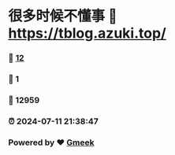 # 很多时候不懂事 :link: https://tblog.azuki.top/ 
### :page_facing_up: [12](https://tblog.azuki.top//tag.html) 
### :speech_balloon: 1 
### :hibiscus: 12959 
### :alarm_clock: 2024-07-11 21:38:47 
### Powered by :heart: [Gmeek](https://github.com/Meekdai/Gmeek)
